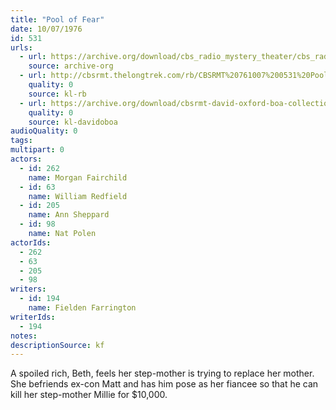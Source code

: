 ```yaml
---
title: "Pool of Fear"
date: 10/07/1976
id: 531
urls: 
  - url: https://archive.org/download/cbs_radio_mystery_theater/cbs_radio_mystery_theater-0501-0550.zip/cbs_radio_mystery_theater-0501-0550%2Fcbsrmt_0531_pool_of_fear.mp3
    source: archive-org
  - url: http://cbsrmt.thelongtrek.com/rb/CBSRMT%20761007%200531%20Pool%20of%20Fear_wbbm_rb.mp3
    quality: 0
    source: kl-rb
  - url: https://archive.org/download/cbsrmt-david-oxford-boa-collection/CBSRMT-761007-0531-Pool-of-Fear-(128-48)_WBBM-JE-{BoA}.mp3
    quality: 0
    source: kl-davidoboa
audioQuality: 0
tags: 
multipart: 0
actors:  
  - id: 262
    name: Morgan Fairchild  
  - id: 63
    name: William Redfield  
  - id: 205
    name: Ann Sheppard  
  - id: 98
    name: Nat Polen
actorIds:  
  - 262  
  - 63  
  - 205  
  - 98
writers:  
  - id: 194
    name: Fielden Farrington
writerIds:  
  - 194
notes: 
descriptionSource: kf
---
```

A spoiled rich, Beth, feels her step-mother is trying to replace her mother. She befriends ex-con Matt and has him pose as her fiancee so that he can kill her step-mother Millie for $10,000.